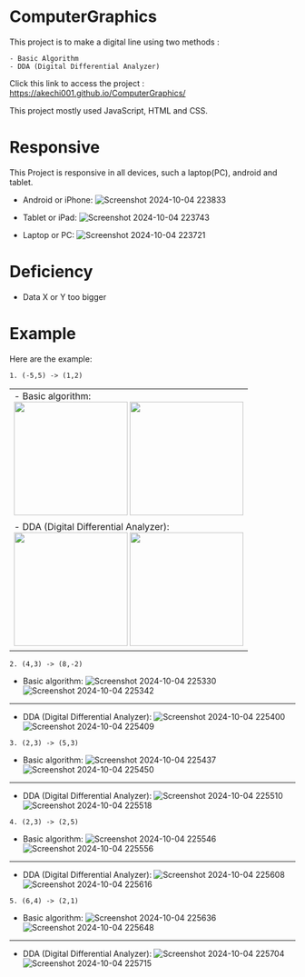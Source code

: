 # ComputerGraphics

This project is to make a digital line using two methods :
```
- Basic Algorithm
- DDA (Digital Differential Analyzer)
```

Click this link to access the project : https://akechi001.github.io/ComputerGraphics/

This project mostly used JavaScript, HTML and CSS.



# Responsive
This Project is responsive in all devices, such a laptop(PC), android and tablet.
- Android or iPhone:
  ![Screenshot 2024-10-04 223833](https://github.com/user-attachments/assets/e745276f-a54d-44c4-aeb4-84f6f542b363)
  
- Tablet or iPad:
  ![Screenshot 2024-10-04 223743](https://github.com/user-attachments/assets/815aa215-f4bc-4af9-9549-25df0a8d2595)

- Laptop or PC:
  ![Screenshot 2024-10-04 223721](https://github.com/user-attachments/assets/1d3525ae-4693-42c4-be8d-a83b6a4ad7bc)

# Deficiency
- Data X or Y too bigger

# Example
  Here are the example:
  ```
  1. (-5,5) -> (1,2)
  ```
 <table>
  <tr>
    <td>
      - Basic algorithm: <br>
      <img src="https://github.com/user-attachments/assets/0638d65f-f87f-4fe9-843a-5745c1f1211c" width="200"/>
      <img src="https://github.com/user-attachments/assets/3637946d-3601-4bfd-80d2-1361afcd0d3c" width="200"/>
    </td>
  </tr>
   <tr>
    <td>
      - DDA (Digital Differential Analyzer): <br>
      <img src="https://github.com/user-attachments/assets/70aa2709-50ff-4bbe-947b-1c7df4fd6d93" width="200"/>
      <img src="https://github.com/user-attachments/assets/96026d47-abca-412c-b1af-b98567635d8c" width="200"/>
    </td>
  </tr>
</table>

  ```
  2. (4,3) -> (8,-2)
  ```
  - Basic algorithm:
    ![Screenshot 2024-10-04 225330](https://github.com/user-attachments/assets/02372ba0-2471-440a-b079-54f3f40402f0)
    ![Screenshot 2024-10-04 225342](https://github.com/user-attachments/assets/1142f8fe-f3fe-4f44-96dd-ec9bf1daa914)

  ---
  - DDA (Digital Differential Analyzer):
    ![Screenshot 2024-10-04 225400](https://github.com/user-attachments/assets/161897c2-5b01-40fc-9a01-078f6f043df7)
    ![Screenshot 2024-10-04 225409](https://github.com/user-attachments/assets/276e8dc4-3208-4e21-9518-cbfac0888f03)


  ```
  3. (2,3) -> (5,3)
  ```
  - Basic algorithm:
    ![Screenshot 2024-10-04 225437](https://github.com/user-attachments/assets/0f2a4aa4-3349-4c7d-86ac-965071ebae85)
    ![Screenshot 2024-10-04 225450](https://github.com/user-attachments/assets/a50c4c11-e9bd-4ca5-b376-916b8b16985c)


  ---
  - DDA (Digital Differential Analyzer):
    ![Screenshot 2024-10-04 225510](https://github.com/user-attachments/assets/d22fae29-85b7-46ca-bc38-9a3f7c05fb0a)
    ![Screenshot 2024-10-04 225518](https://github.com/user-attachments/assets/79e767d6-38fa-4ac8-84f4-0ea807a5b029)


  ```
  4. (2,3) -> (2,5)
  ```
  - Basic algorithm:
    ![Screenshot 2024-10-04 225546](https://github.com/user-attachments/assets/0cc08642-0fba-4ead-a027-064da125b600)
    ![Screenshot 2024-10-04 225556](https://github.com/user-attachments/assets/fc51346f-d16a-4f56-abaa-e20b602d5364)


  ---
  - DDA (Digital Differential Analyzer):
    ![Screenshot 2024-10-04 225608](https://github.com/user-attachments/assets/a16174f9-82c9-4f9d-95b8-08249929f2f0)
    ![Screenshot 2024-10-04 225616](https://github.com/user-attachments/assets/56e032e3-5114-4f4b-90ed-707bc214c010)


  ```
  5. (6,4) -> (2,1)
  ```
  - Basic algorithm:
    ![Screenshot 2024-10-04 225636](https://github.com/user-attachments/assets/f33891c5-5c0d-4973-ac1a-5a9b669886f4)
    ![Screenshot 2024-10-04 225648](https://github.com/user-attachments/assets/36154318-12bd-4d0f-b1c4-1c6fda4a8d60)


  ---
  - DDA (Digital Differential Analyzer):
    ![Screenshot 2024-10-04 225704](https://github.com/user-attachments/assets/224b785e-a26d-41ac-9a78-d7ef426b2e9d)
    ![Screenshot 2024-10-04 225715](https://github.com/user-attachments/assets/df85ee67-d0b1-4a65-8a2d-3e4c572695c3)


